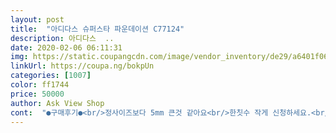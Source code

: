 ```yaml
---
layout: post 
title:  "아디다스 슈퍼스타 파운데이션 C77124" 
description: 아디다스  ..
date: 2020-02-06 06:11:31 
img: https://static.coupangcdn.com/image/vendor_inventory/de29/a6401f066ecb99759155ce9e03501deab5b5a2e080b10b8d8c9f57f2c5ee.jpg 
linkUrl: https://coupa.ng/bokpUn 
categories: [1007] 
color: ff1744 
price: 50000 
author: Ask View Shop 
cont:  "●구매후기●<br/>정사이즈보다 5mm 큰것 같아요<br/>한칫수 작게 신청하세요.<br/> 헐떡여요<br/>" 
---
```

